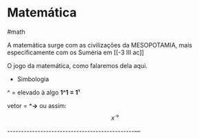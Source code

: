 # Matemática
#math

A matemática surge com as civilizações da MESOPOTAMIA, mais especificamente com os Suméria em [[-3 III ac]]

O jogo da matemática, como falaremos dela aqui.

* Simbologia

^ =  elevado à algo **1^1 = 1¹**

vetor = **^→** ou assim:
$$ x^{→} $$ 

----------------------------------------------—